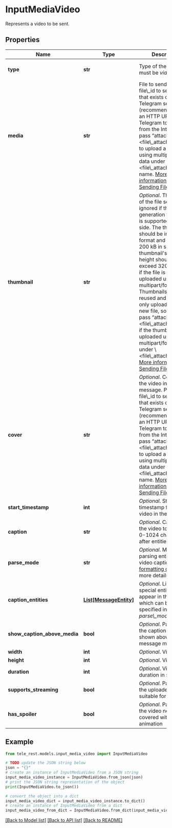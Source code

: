 # InputMediaVideo

Represents a video to be sent.

## Properties

Name | Type | Description | Notes
------------ | ------------- | ------------- | -------------
**type** | **str** | Type of the result, must be *video* | [default to 'video']
**media** | **str** | File to send. Pass a file\\_id to send a file that exists on the Telegram servers (recommended), pass an HTTP URL for Telegram to get a file from the Internet, or pass “attach://\\&lt;file\\_attach\\_name\\&gt;” to upload a new one using multipart/form-data under \\&lt;file\\_attach\\_name\\&gt; name. [More information on Sending Files »](https://core.telegram.org/bots/api/#sending-files) | 
**thumbnail** | **str** | *Optional*. Thumbnail of the file sent; can be ignored if thumbnail generation for the file is supported server-side. The thumbnail should be in JPEG format and less than 200 kB in size. A thumbnail&#39;s width and height should not exceed 320. Ignored if the file is not uploaded using multipart/form-data. Thumbnails can&#39;t be reused and can be only uploaded as a new file, so you can pass “attach://\\&lt;file\\_attach\\_name\\&gt;” if the thumbnail was uploaded using multipart/form-data under \\&lt;file\\_attach\\_name\\&gt;. [More information on Sending Files »](https://core.telegram.org/bots/api/#sending-files) | [optional] 
**cover** | **str** | *Optional*. Cover for the video in the message. Pass a file\\_id to send a file that exists on the Telegram servers (recommended), pass an HTTP URL for Telegram to get a file from the Internet, or pass “attach://\\&lt;file\\_attach\\_name\\&gt;” to upload a new one using multipart/form-data under \\&lt;file\\_attach\\_name\\&gt; name. [More information on Sending Files »](https://core.telegram.org/bots/api/#sending-files) | [optional] 
**start_timestamp** | **int** | *Optional*. Start timestamp for the video in the message | [optional] 
**caption** | **str** | *Optional*. Caption of the video to be sent, 0-1024 characters after entities parsing | [optional] 
**parse_mode** | **str** | *Optional*. Mode for parsing entities in the video caption. See [formatting options](https://core.telegram.org/bots/api/#formatting-options) for more details. | [optional] 
**caption_entities** | [**List[MessageEntity]**](MessageEntity.md) | *Optional*. List of special entities that appear in the caption, which can be specified instead of *parse\\_mode* | [optional] 
**show_caption_above_media** | **bool** | *Optional*. Pass *True*, if the caption must be shown above the message media | [optional] 
**width** | **int** | *Optional*. Video width | [optional] 
**height** | **int** | *Optional*. Video height | [optional] 
**duration** | **int** | *Optional*. Video duration in seconds | [optional] 
**supports_streaming** | **bool** | *Optional*. Pass *True* if the uploaded video is suitable for streaming | [optional] 
**has_spoiler** | **bool** | *Optional*. Pass *True* if the video needs to be covered with a spoiler animation | [optional] 

## Example

```python
from tele_rest.models.input_media_video import InputMediaVideo

# TODO update the JSON string below
json = "{}"
# create an instance of InputMediaVideo from a JSON string
input_media_video_instance = InputMediaVideo.from_json(json)
# print the JSON string representation of the object
print(InputMediaVideo.to_json())

# convert the object into a dict
input_media_video_dict = input_media_video_instance.to_dict()
# create an instance of InputMediaVideo from a dict
input_media_video_from_dict = InputMediaVideo.from_dict(input_media_video_dict)
```
[[Back to Model list]](../README.md#documentation-for-models) [[Back to API list]](../README.md#documentation-for-api-endpoints) [[Back to README]](../README.md)


